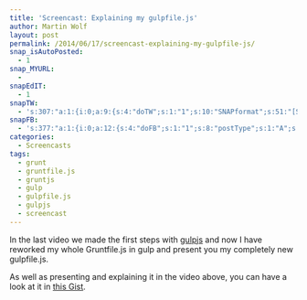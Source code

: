 ```yaml
---
title: 'Screencast: Explaining my gulpfile.js'
author: Martin Wolf
layout: post
permalink: /2014/06/17/screencast-explaining-my-gulpfile-js/
snap_isAutoPosted:
  - 1
snap_MYURL:
  - 
snapEdIT:
  - 1
snapTW:
  - 's:307:"a:1:{i:0;a:9:{s:4:"doTW";s:1:"1";s:10:"SNAPformat";s:51:"[Screencast] Explaining my @gulpjs gulpfile : %URL%";s:8:"attchImg";s:1:"0";s:9:"isAutoImg";s:1:"A";s:8:"imgToUse";s:0:"";s:11:"isPrePosted";s:1:"1";s:8:"isPosted";s:1:"1";s:4:"pgID";s:18:"478883774756032512";s:5:"pDate";s:19:"2014-06-17 12:56:03";}}";'
snapFB:
  - 's:377:"a:1:{i:0;a:12:{s:4:"doFB";s:1:"1";s:8:"postType";s:1:"A";s:10:"AttachPost";s:1:"2";s:10:"SNAPformat";s:35:"New post on MartinWolf.org: %TITLE%";s:9:"isAutoImg";s:1:"A";s:8:"imgToUse";s:0:"";s:9:"isAutoURL";s:1:"A";s:8:"urlToUse";s:0:"";s:11:"isPrePosted";s:1:"1";s:8:"isPosted";s:1:"1";s:4:"pgID";s:31:"711305895599362_720049934724958";s:5:"pDate";s:19:"2014-06-17 12:56:08";}}";'
categories:
  - Screencasts
tags:
  - grunt
  - gruntfile.js
  - gruntjs
  - gulp
  - gulpfile.js
  - gulpjs
  - screencast
---
```

In the last video we made the first steps with [gulpjs][1] and now I have reworked my whole Gruntfile.js in gulp and present you my completely new gulpfile.js.

As well as presenting and explaining it in the video above, you can have a look at it in [this Gist][2].

 [1]: http://gulpjs.com
 [2]: https://gist.github.com/martinwolf/9f81bd287ee2bddfb17a